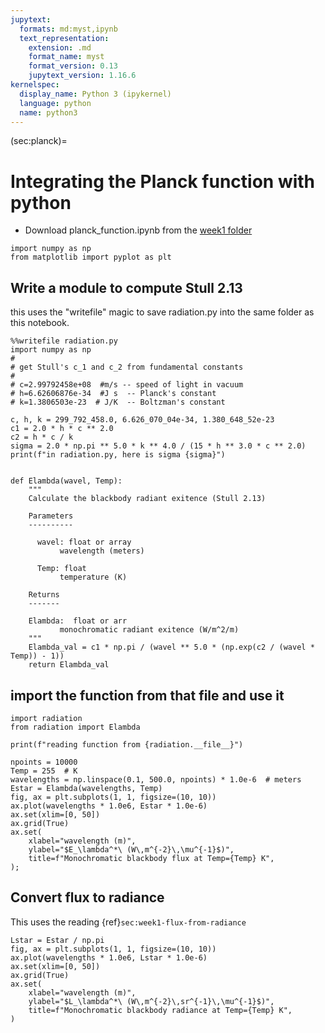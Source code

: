 ```yaml
---
jupytext:
  formats: md:myst,ipynb
  text_representation:
    extension: .md
    format_name: myst
    format_version: 0.13
    jupytext_version: 1.16.6
kernelspec:
  display_name: Python 3 (ipykernel)
  language: python
  name: python3
---
```


(sec:planck)=
# Integrating the Planck function with python

- Download planck_function.ipynb from the [week1 folder](https://www.dropbox.com/scl/fo/25w66p7nimcsm04dr1ce9/AOzTXQwlajVjByVQ7xWlgcA?rlkey=aup2jh41qqaposch0pn1fx0ed&st=n7iwqqem&dl=0)

```{code-cell} ipython3
import numpy as np
from matplotlib import pyplot as plt
```

## Write a module to compute Stull 2.13

this uses the "writefile" magic to save radiation.py into the same folder as this notebook.

```{code-cell} ipython3
%%writefile radiation.py
import numpy as np
#
# get Stull's c_1 and c_2 from fundamental constants
#
# c=2.99792458e+08  #m/s -- speed of light in vacuum
# h=6.62606876e-34  #J s  -- Planck's constant
# k=1.3806503e-23  # J/K  -- Boltzman's constant

c, h, k = 299_792_458.0, 6.626_070_04e-34, 1.380_648_52e-23
c1 = 2.0 * h * c ** 2.0
c2 = h * c / k
sigma = 2.0 * np.pi ** 5.0 * k ** 4.0 / (15 * h ** 3.0 * c ** 2.0)
print(f"in radiation.py, here is sigma {sigma}")


def Elambda(wavel, Temp):
    """
    Calculate the blackbody radiant exitence (Stull 2.13)

    Parameters
    ----------

      wavel: float or array
           wavelength (meters)

      Temp: float
           temperature (K)

    Returns
    -------

    Elambda:  float or arr
           monochromatic radiant exitence (W/m^2/m)
    """
    Elambda_val = c1 * np.pi / (wavel ** 5.0 * (np.exp(c2 / (wavel * Temp)) - 1))
    return Elambda_val
```

## import the function from that file and use it

```{code-cell} ipython3
import radiation
from radiation import Elambda

print(f"reading function from {radiation.__file__}")

npoints = 10000
Temp = 255  # K
wavelengths = np.linspace(0.1, 500.0, npoints) * 1.0e-6  # meters
Estar = Elambda(wavelengths, Temp)
fig, ax = plt.subplots(1, 1, figsize=(10, 10))
ax.plot(wavelengths * 1.0e6, Estar * 1.0e-6)
ax.set(xlim=[0, 50])
ax.grid(True)
ax.set(
    xlabel="wavelength (m)",
    ylabel="$E_\lambda^*\ (W\,m^{-2}\,\mu^{-1}$)",
    title=f"Monochromatic blackbody flux at Temp={Temp} K",
);
```

## Convert flux to radiance

This uses the reading {ref}`sec:week1-flux-from-radiance`

```{code-cell} ipython3
Lstar = Estar / np.pi
fig, ax = plt.subplots(1, 1, figsize=(10, 10))
ax.plot(wavelengths * 1.0e6, Lstar * 1.0e-6)
ax.set(xlim=[0, 50])
ax.grid(True)
ax.set(
    xlabel="wavelength (m)",
    ylabel="$L_\lambda^*\ (W\,m^{-2}\,sr^{-1}\,\mu^{-1}$)",
    title=f"Monochromatic blackbody radiance at Temp={Temp} K",
)
```
